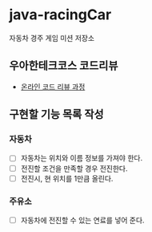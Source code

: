 # java-racingCar
자동차 경주 게임 미션 저장소

## 우아한테크코스 코드리뷰
* [온라인 코드 리뷰 과정](https://github.com/woowacourse/woowacourse-docs/blob/master/maincourse/README.md)

## 구현할 기능 목록 작성
### 자동차
- [ ] 자동차는 위치와 이름 정보를 가져야 한다.
- [ ] 전진할 조건을 만족할 경우 전진한다.
- [ ] 전진시, 현 위치를 1만큼 올린다.

### 주유소
- [ ] 자동차에 전진할 수 있는 연료를 넣어 준다.

